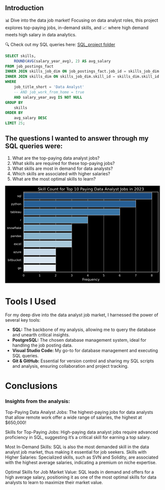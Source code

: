 ## Introduction
📊 Dive into the data job market! Focusing on data analyst roles, this project explores  top-paying jobs,  in-demand skills, and 📈 where high demand meets high salary in data analytics.

🔍 Check out my SQL queries here: [SQL_project folder](/SQL_Project/)

```sql
SELECT skills,
    ROUND(AVG(salary_year_avg), 2) AS avg_salary
FROM job_postings_fact
INNER JOIN skills_job_dim ON job_postings_fact.job_id = skills_job_dim.job_id
INNER JOIN skills_dim ON skills_job_dim.skill_id = skills_dim.skill_id
WHERE
    job_title_short = 'Data Analyst'
    -- AND job_work_from_home = true
    AND salary_year_avg IS NOT NULL
GROUP BY
    skills
ORDER BY
    avg_salary DESC
LIMIT 25;
```

## The questions I wanted to answer through my SQL queries were:
1. What are the top-paying data analyst jobs?
2. What skills are required for these top-paying jobs?
3. What skills are most in demand for data analysts?
4. Which skills are associated with higher salaries?
5. What are the most optimal skills to learn?

![alt text](image.png)

# Tools I Used
For my deep dive into the data analyst job market, I harnessed the power of several key tools:

- **SQL:** The backbone of my analysis, allowing me to query the database and unearth critical insights.
- **PostgreSQL:** The chosen database management system, ideal for handling the job posting data.
- **Visual Studio Code:** My go-to for database management and executing SQL queries.
- **Git & GitHub:** Essential for version control and sharing my SQL scripts and analysis, ensuring collaboration and project tracking.

# Conclusions
### Insights from the analysis:

Top-Paying Data Analyst Jobs: The highest-paying jobs for data analysts that allow remote work offer a wide range of salaries, the highest at $650,000!

Skills for Top-Paying Jobs: High-paying data analyst jobs require advanced proficiency in SQL, suggesting it’s a critical skill for earning a top salary.

Most In-Demand Skills: SQL is also the most demanded skill in the data analyst job market, thus making it essential for job seekers.
Skills with Higher Salaries: Specialized skills, such as SVN and Solidity, are associated with the highest average salaries, indicating a premium on niche expertise.

Optimal Skills for Job Market Value: SQL leads in demand and offers for a high average salary, positioning it as one of the most optimal skills for data analysts to learn to maximize their market value.